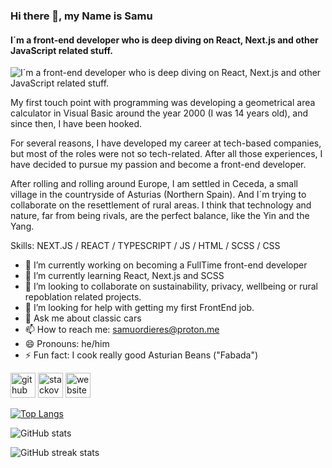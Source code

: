 ### Hi there 👋, my Name is Samu
#### I´m a front-end developer who is deep diving on React, Next.js and other JavaScript related stuff.


![I´m a front-end developer who is deep diving on React, Next.js and other JavaScript related stuff.](https://imgs.search.brave.com/K7GKp-hfowiWkLkEEpBK5Rqpv2Nm6u6-6MfRoY3Z4ME/rs:fit:860:0:0/g:ce/aHR0cHM6Ly93YWxs/cGFwZXJjYXZlLmNv/bS93cC93cDEwMjk3/NzYwLmpwZw)



My first touch point with programming was developing a geometrical area calculator in Visual Basic around the year 2000 (I was 14 years old), and since then, I have been hooked.

For several reasons, I have developed my career at tech-based companies, but most of the roles were not so tech-related. After all those experiences, I have decided to pursue my passion and become a front-end developer.

After rolling and rolling around Europe, I am settled in Ceceda, a small village in the countryside of Asturias (Northern Spain). And I´m trying to collaborate on the resettlement of rural areas. I think that technology and nature, far from being rivals, are the perfect balance, like the Yin and the Yang.

Skills: NEXT.JS / REACT / TYPESCRIPT / JS / HTML / SCSS / CSS

- 🔭 I’m currently working on becoming a FullTime front-end developer 
- 🌱 I’m currently learning React, Next.js and SCSS 
- 👯 I’m looking to collaborate on sustainability, privacy, wellbeing or rural repoblation related projects. 
- 🤔 I’m looking for help with getting my first FrontEnd job. 
- 💬 Ask me about classic cars 
- 📫 How to reach me: samuordieres@proton.me 
- 😄 Pronouns: he/him 
- ⚡ Fun fact: I cook really good Asturian Beans ("Fabada") 


[<img src='https://cdn.jsdelivr.net/npm/simple-icons@3.0.1/icons/github.svg' alt='github' height='40'>](https://github.com/samuordieres)  [<img src='https://cdn.jsdelivr.net/npm/simple-icons@3.0.1/icons/stackoverflow.svg' alt='stackoverflow' height='40'>](https://stackoverflow.com/users/samuordieres)  [<img src='https://cdn.jsdelivr.net/npm/simple-icons@3.0.1/icons/icloud.svg' alt='website' height='40'>](https://samuordieres.com)  

[![Top Langs](https://github-readme-stats.vercel.app/api/top-langs/?username=samuordieres)](https://github.com/anuraghazra/github-readme-stats)

![GitHub stats](https://github-readme-stats.vercel.app/api?username=samuordieres&show_icons=true&count_private=true)  

![GitHub streak stats](https://streak-stats.demolab.com/?user=samuordieres)  

